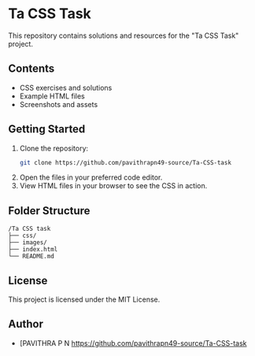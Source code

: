 # Ta CSS Task

This repository contains solutions and resources for the "Ta CSS Task" project.

## Contents

- CSS exercises and solutions
- Example HTML files
- Screenshots and assets

## Getting Started

1. Clone the repository:
    ```bash
    git clone https://github.com/pavithrapn49-source/Ta-CSS-task
    ```
2. Open the files in your preferred code editor.
3. View HTML files in your browser to see the CSS in action.

## Folder Structure

```
/Ta CSS task
├── css/
├── images/
├── index.html
└── README.md
```

## License

This project is licensed under the MIT License.

## Author

- [PAVITHRA P N https://github.com/pavithrapn49-source/Ta-CSS-task